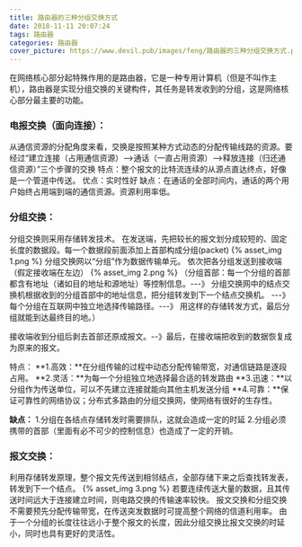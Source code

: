 ```yaml
---
title: 路由器的三种分组交换方式
date: 2018-11-11 20:07:24
tags: 路由器
categories: 路由器
cover_picture: https://www.devil.pub/images/feng/路由器的三种分组交换方式.png
---
```

在网络核心部分起特殊作用的是路由器，它是一种专用计算机（但是不叫作主机），路由器是实现分组交换的关键构件，其任务是转发收到的分组，这是网络核心部分最主要的功能。

### 电报交换（面向连接）：
从通信资源的分配角度来看，交换是按照某种方式动态的分配传输线路的资源。要经过“建立连接（占用通信资源）-->通话（一直占用资源）-->释放连接（归还通信资源）”三个步骤的交换
特点：整个报文的比特流连续的从源点直达终点，好像是一个管道中传送。
优点：实时性好
缺点：在通话的全部时间内，通话的两个用户始终占用端到端的通信资源。资源利用率低。

### 分组交换：

分组交换则采用存储转发技术。 在发送端，先把较长的报文划分成较短的、固定长度的数据段。每一个数据段前面添加上首部构成分组(packet)
{% asset_img 1.png %}
分组交换网以“分组”作为数据传输单元。 依次把各分组发送到接收端（假定接收端在左边）
{% asset_img 2.png %}
（分组首部：每一个分组的首部都含有地址（诸如目的地址和源地址）等控制信息。---》 分组交换网中的结点交换机根据收到的分组首部中的地址信息，把分组转发到下一个结点交换机。 ---》每个分组在互联网中独立地选择传输路径。---》 用这样的存储转发方式，最后分组就能到达最终目的地。）

接收端收到分组后剥去首部还原成报文。--》最后，在接收端把收到的数据恢复成为原来的报文。

特点：
**1.高效：**在分组传输的过程中动态分配传输带宽，对通信链路是逐段占用。
**2.灵活：**为每一个分组独立地选择最合适的转发路由
**3.迅速：**以分组作为传送单位，可以不先建立连接就能向其他主机发送分组
**4.可靠：**保证可靠性的网络协议；分布式多路由的分组交换网，使网络有很好的生存性。

**缺点：**
1.分组在各结点存储转发时需要排队，这就会造成一定的时延
2.分组必须携带的首部（里面有必不可少的控制信息）也造成了一定的开销。

### 报文交换：

利用存储转发原理，整个报文先传送到相邻结点，全部存储下来之后查找转发表，转发到下一个结点。
{% asset_img 3.png %}
若要连续传送大量的数据，且其传送时间远大于连接建立时间，则电路交换的传输速率较快。
报文交换和分组交换不需要预先分配传输带宽，在传送突发数据时可提高整个网络的信道利用率。 由于一个分组的长度往往远小于整个报文的长度，因此分组交换比报文交换的时延小，同时也具有更好的灵活性。
